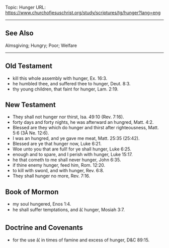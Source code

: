 Topic: Hunger
URL: https://www.churchofjesuschrist.org/study/scriptures/tg/hunger?lang=eng

---

## See Also

Almsgiving; Hungry; Poor; Welfare

---

## Old Testament

- kill this whole assembly with hunger, Ex. 16:3.
- he humbled thee, and suffered thee to hunger, Deut. 8:3.
- thy young children, that faint for hunger, Lam. 2:19.

## New Testament

- They shall not hunger nor thirst, Isa. 49:10 (Rev. 7:16).
- forty days and forty nights, he was afterward an hungred, Matt. 4:2.
- Blessed are they which do hunger and thirst after righteousness, Matt. 5:6 (3Â Ne. 12:6).
- I was an hungred, and ye gave me meat, Matt. 25:35 (25:42).
- Blessed are ye that hunger now, Luke 6:21.
- Woe unto you that are full! for ye shall hunger, Luke 6:25.
- enough and to spare, and I perish with hunger, Luke 15:17.
- he that cometh to me shall never hunger, John 6:35.
- if thine enemy hunger, feed him, Rom. 12:20.
- to kill with sword, and with hunger, Rev. 6:8.
- They shall hunger no more, Rev. 7:16.

## Book of Mormon

- my soul hungered, Enos 1:4.
- he shall suffer temptations, and â¦ hunger, Mosiah 3:7.

## Doctrine and Covenants

- for the use â¦ in times of famine and excess of hunger, D&C 89:15.

